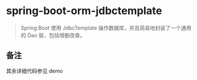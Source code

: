# spring-boot-orm-jdbctemplate
> Spring Boot 使用 JdbcTemplate 操作数据库，并且简易地封装了一个通用的 Dao 层，包括增删改查。


## 备注

其余详细代码参见 demo